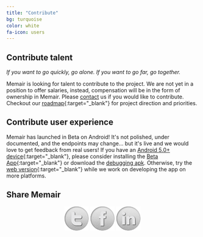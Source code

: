 ```yaml
---
title: "Contribute"
bg: turquoise
color: white
fa-icon: users
---
```


## Contribute talent

*If you want to go quickly, go alone. If you want to go far, go together.*

Memair is looking for talent to contribute to the project. We are not yet in a position to offer salaries, instead, compensation will be in the form of ownership in Memair. Please [contact](/#contact) us if you would like to contribute. Checkout our [roadmap](https://trello.com/b/yroXVHZE/memair-roadmap){:target="_blank"} for project direction and priorities.

## Contribute user experience
Memair has launched in Beta on Android! It's not polished, under documented, and the endpoints may change... but it's live and we would love to get feedback from real users! If you have an [Android 5.0+ device](http://whatismyandroidversion.com/){:target="_blank"}, please consider installing the [Beta App](https://play.google.com/apps/testing/com.memair){:target="_blank"} or download the [debugging apk](/public/memair-debug.apk). Otherwise, try the [web version](https://memair.herokuapp.com){:target="_blank"} while we work on developing the app on more platforms.

## Share Memair
<center>
<a href="https://twitter.com/MemairApp" target="_blank"><img src='img/twitter_64.png' onmouseover="this.src='img/twitter_hover_64.png';" onmouseout="this.src='img/twitter_64.png';" /></a>
<a href="https://facebook.com/MemairApp" target="_blank"><img src='img/facebook_64.png' onmouseover="this.src='img/facebook_hover_64.png';" onmouseout="this.src='img/facebook_64.png';" /></a>
<a href="https://linkedin.com/company/memair" target="_blank"><img src='img/linkedin_64.png' onmouseover="this.src='img/linkedin_hover_64.png';" onmouseout="this.src='img/linkedin_64.png';" /></a>
</center>

